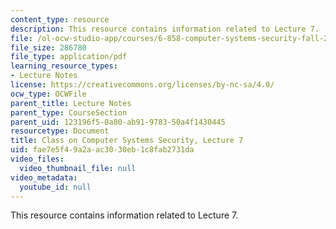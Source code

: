 ```yaml
---
content_type: resource
description: This resource contains information related to Lecture 7.
file: /ol-ocw-studio-app/courses/6-858-computer-systems-security-fall-2014/fae7e5f49a2aac3030eb1c8fab2731da_MIT6_858F14_lec7.pdf
file_size: 286780
file_type: application/pdf
learning_resource_types:
- Lecture Notes
license: https://creativecommons.org/licenses/by-nc-sa/4.0/
ocw_type: OCWFile
parent_title: Lecture Notes
parent_type: CourseSection
parent_uid: 123196f5-0a80-ab91-9783-50a4f1430445
resourcetype: Document
title: Class on Computer Systems Security, Lecture 7
uid: fae7e5f4-9a2a-ac30-30eb-1c8fab2731da
video_files:
  video_thumbnail_file: null
video_metadata:
  youtube_id: null
---
```

This resource contains information related to Lecture 7.